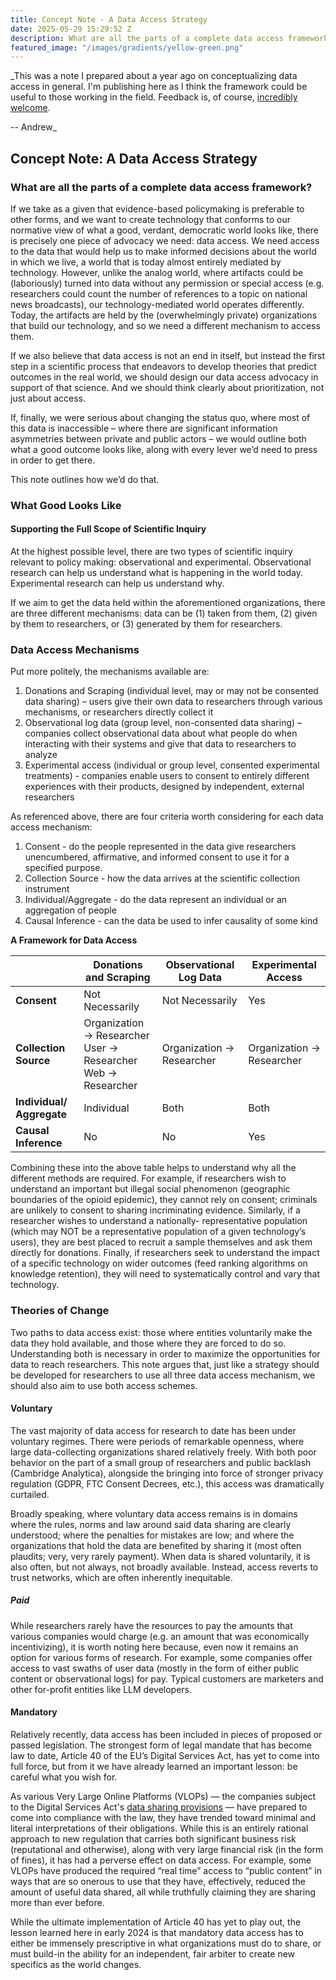 ```yaml
---
title: Concept Note - A Data Access Strategy
date: 2025-05-29 15:29:52 Z
description: What are all the parts of a complete data access framework?
featured_image: "/images/gradients/yellow-green.png"
---
```


_This was a note I prepared about a year ago on conceptualizing data access in general.  I'm publishing here as I think the framework could be useful to those working in the field.  Feedback is, of course, [incredibly welcome](https://workingpaper.co/contact).

-- Andrew_

## Concept Note: A Data Access Strategy
### What are all the parts of a complete data access framework?

If we take as a given that evidence-based policymaking is preferable to other forms, and we want to create technology that conforms to our normative view of what a good, verdant, democratic world looks like, there is precisely one piece of advocacy we need: data access.  We need access to the data that would help us to make informed decisions about the world in which we live, a world that is today almost entirely mediated by technology.  However, unlike the analog world, where artifacts could be (laboriously) turned into data without any permission or special access (e.g. researchers could count the number of references to a topic on national news broadcasts), our technology-mediated world operates differently.  Today, the artifacts are held by the (overwhelmingly private) organizations that build our technology, and so we need a different mechanism to access them.

If we also believe that data access is not an end in itself, but instead the first step in a scientific process that endeavors to develop theories that predict outcomes in the real world, we should design our data access advocacy in support of that science.  And we should think clearly about prioritization, not just about access.

If, finally, we were serious about changing the status quo, where most of this data is inaccessible – where there are significant information asymmetries between private and public actors – we would outline both what a good outcome looks like, along with every lever we’d need to press in order to get there.

This note outlines how we’d do that.

### What Good Looks Like

#### Supporting the Full Scope of Scientific Inquiry

At the highest possible level, there are two types of scientific inquiry relevant to policy making: observational and experimental.  Observational research can help us understand what is happening in the world today.  Experimental research can help us understand why.

If we aim to get the data held within the aforementioned organizations, there are three different mechanisms: data can be (1) taken from them, (2) given by them to researchers, or (3) generated by them for researchers.  

### Data Access Mechanisms

Put more politely, the mechanisms available are: 

1. Donations and Scraping (individual level, may or may not be consented data sharing) – users give their own data to researchers through various mechanisms, or researchers directly collect it  
2. Observational log data (group level, non-consented data sharing) – companies collect observational data about what people do when interacting with their systems and give that data to researchers to analyze  
3. Experimental access (individual or group level, consented experimental treatments) - companies enable users to consent to entirely different experiences with their products, designed by independent, external researchers

As referenced above, there are four criteria worth considering for each data access mechanism:

1. Consent - do the people represented in the data give researchers unencumbered, affirmative, and informed consent to use it for a specified purpose.  
2. Collection Source - how the data arrives at the scientific collection instrument  
3. Individual/Aggregate - do the data represent an individual or an aggregation of people  
4. Causal Inference - can the data be used to infer causality of some kind

**A Framework for Data Access**

|  | Donations and Scraping | Observational Log Data | Experimental Access |
| :---- | ----- | ----- | ----- |
| **Consent** | Not Necessarily | Not Necessarily | Yes |
| **Collection Source** | Organization → Researcher<br />User → Researcher<br />Web → Researcher  | Organization → Researcher | Organization → Researcher |
| **Individual/ Aggregate** | Individual | Both | Both |
| **Causal Inference** | No | No | Yes |

Combining these into the above table helps to understand why all the different methods are required.  For example, if researchers wish to understand an important but illegal social phenomenon (geographic boundaries of the opioid epidemic), they cannot rely on consent; criminals are unlikely to consent to sharing incriminating evidence.  Similarly, if a researcher wishes to understand a nationally- representative population (which may NOT be a representative population of a given technology’s users), they are best placed to recruit a sample themselves and ask them directly for donations.  Finally, if researchers seek to understand the impact of a specific technology on wider outcomes (feed ranking algorithms on knowledge retention), they will need to systematically control and vary that technology.

### Theories of Change

Two paths to data access exist: those where entities voluntarily make the data they hold available, and those where they are forced to do so.  Understanding both is necessary in order to maximize the opportunities for data to reach researchers.  This note argues that, just like a strategy should be developed for researchers to use all three data access mechanism, we should also aim to use both access schemes.

#### Voluntary

The vast majority of data access for research to date has been under voluntary regimes.  There were periods of remarkable openness, where large data-collecting organizations shared relatively freely.  With both poor behavior on the part of a small group of researchers and public backlash (Cambridge Analytica), alongside the bringing into force of stronger privacy regulation (GDPR, FTC Consent Decrees, etc.), this access was dramatically curtailed. 

Broadly speaking, where voluntary data access remains is in domains where the rules, norms and law around said data sharing are clearly understood; where the penalties for mistakes are low; and where the organizations that hold the data are benefited by sharing it (most often plaudits; very, very rarely payment).  When data is shared voluntarily, it is also often, but not always, not broadly available.  Instead, access reverts to trust networks, which are often inherently inequitable.

##### Paid

While researchers rarely have the resources to pay the amounts that various companies would charge (e.g. an amount that was economically incentivizing), it is worth noting here because, even now it remains an option for various forms of research.  For example, some companies offer access to vast swaths of user data (mostly in the form of either public content or observational logs) for pay. Typical customers are marketers and other for-profit entities like LLM developers.

#### Mandatory

Relatively recently, data access has been included in pieces of proposed or passed legislation.  The strongest form of legal mandate that has become law to date, Article 40 of the EU’s Digital Services Act, has yet to come into full force, but from it we have already learned an important lesson: be careful what you wish for.

As various Very Large Online Platforms (VLOPs) — the companies subject to the Digital Services Act's [data sharing provisions](https://eur-lex.europa.eu/legal-content/EN/TXT/?uri=CELEX%3A32022R2065#art_40) — have prepared to come into compliance with the law, they have trended toward minimal and literal interpretations of their obligations.  While this is an entirely rational approach to new regulation that carries both significant business risk (reputational and otherwise), along with very large financial risk (in the form of fines), it has had a perverse effect on data access.  For example, some VLOPs have produced the required “real time” access to “public content” in ways that are so onerous to use that they have, effectively, reduced the amount of useful data shared, all while truthfully claiming they are sharing more than ever before.

While the ultimate implementation of Article 40 has yet to play out, the lesson learned here in early 2024 is that mandatory data access has to either be immensely prescriptive in what organizations must do to share, or must build-in the ability for an independent, fair arbiter to create new specifics as the world changes.
